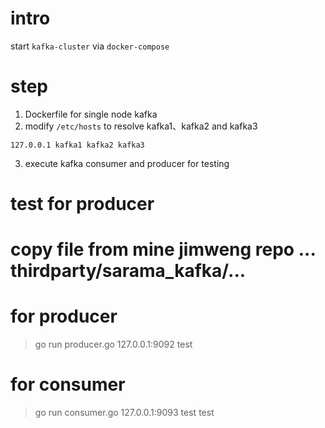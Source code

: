 # intro

start `kafka-cluster` via `docker-compose`

# step
1. Dockerfile for single node kafka
2. modify `/etc/hosts` to resolve kafka1、kafka2 and kafka3
```add an extra record in your /etc/hosts
127.0.0.1 kafka1 kafka2 kafka3
```
3. execute kafka consumer and producer for testing

# test for producer
# copy file from mine jimweng repo ... thirdparty/sarama_kafka/...
# for producer
> go run producer.go 127.0.0.1:9092 test

# for consumer
> go run consumer.go 127.0.0.1:9093 test test
